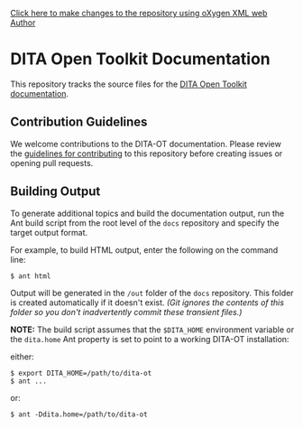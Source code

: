 [Click here to make changes to the repository using oXygen XML web Author](http://10.0.0.61:8081/oxygen-webapp/static/oxygen.html?gh_repo=ggbt/SyncUtil2&gh_ditamap=keysExample/test.ditamap)

# DITA Open Toolkit Documentation

This repository tracks the source files for the [DITA Open Toolkit documentation][1]. 


## Contribution Guidelines

We welcome contributions to the DITA-OT documentation. Please review the [guidelines for contributing][2] to this repository before creating issues or opening pull requests.


## Building Output

To generate additional topics and build the documentation output, run the Ant build script from the root level of the `docs` repository and specify the target output format.

For example, to build HTML output, enter the following on the command line:

	$ ant html

Output will be generated in the `/out` folder of the `docs` repository. This folder is created automatically if it doesn't exist. _(Git ignores the contents of this folder so you don't inadvertently commit these transient files.)_

**NOTE:** The build script assumes that the `$DITA_HOME` environment variable or the `dita.home` Ant property is set to point to a working DITA-OT installation:

either:

	$ export DITA_HOME=/path/to/dita-ot
	$ ant ...

or:

	$ ant -Ddita.home=/path/to/dita-ot

[1]:	http://www.dita-ot.org/dev/
[2]:	CONTRIBUTING.md
